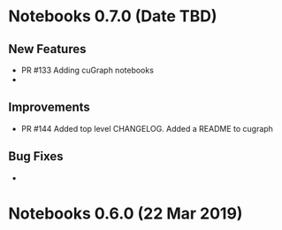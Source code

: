# Notebooks 0.7.0 (Date TBD)

## New Features
- PR #133 Adding cuGraph notebooks
- 

## Improvements
- PR #144  Added top level CHANGELOG.  Added a README to cugraph  

## Bug Fixes
-  


# Notebooks 0.6.0 (22 Mar 2019)




